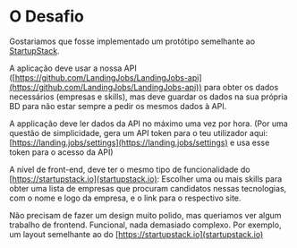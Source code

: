 # O Desafio

Gostariamos que fosse implementado um protótipo semelhante ao [StartupStack](https://startupstack.io).

A aplicação deve usar a nossa API ([https://github.com/LandingJobs/LandingJobs-api](https://github.com/LandingJobs/LandingJobs-api)) para obter os dados necessários (empresas e skills), mas deve guardar os dados na sua própria BD para não estar sempre a pedir os mesmos dados à API. 

A applicação deve ler dados da API no máximo uma vez por hora. (Por uma questão de simplicidade, gera um API token para o teu utilizador aqui: [https://landing.jobs/settings](https://landing.jobs/settings) e usa esse token para o acesso da API)

A nível de front-end, deve ter o mesmo tipo de funcionalidade do [https://startupstack.io](startupstack.io): Escolher uma ou mais skills para obter uma lista de empresas que procuram candidatos nessas tecnologias, com o nome e logo da empresa, e o link para o respectivo site.

Não precisam de fazer um design muito polido, mas queriamos ver algum trabalho de frontend. Funcional, nada demasiado complexo. Por exemplo, um layout semelhante ao do [https://startupstack.io](startupstack.io)